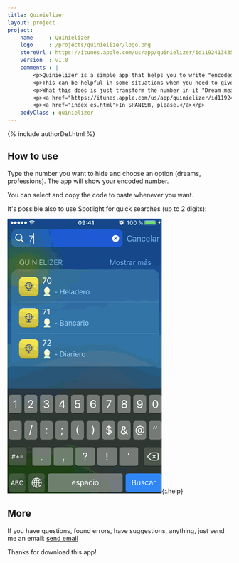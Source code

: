 ```yaml
---
title: Quinielizer
layout: project
project:
    name     : Quinielizer
    logo     : /projects/quinielizer/logo.png
    storeUrl : https://itunes.apple.com/us/app/quinielizer/id1192413435?mt=8
    version  : v1.0
    comments : |
        <p>Quinielizer is a simple app that helps you to write "encoded" numbers.</p>
        <p>This can be helpful in some situations when you need to give a number to another person without other people notice it. Phone numbers, for example.</p>
        <p>What this does is just transform the number in it "Dream meaning" as gamblers do in Argentina. It's based on the info provided <a href="http://www.quini-6-resultados.com.ar/significado-suenos.aspx">here</a>.</p>
        <p><a href="https://itunes.apple.com/us/app/quinielizer/id1192413435?mt=8" style="display:inline-block;overflow:hidden;background:url(https://linkmaker.itunes.apple.com/images/badges/en-us/badge_appstore-lrg.svg) no-repeat;width:165px;height:40px;"></a></p>
        <p><a href="index_es.html">In SPANISH, please.</a></p>
    bodyClass : quinielizer
---
```

{% include authorDef.html %}

## How to use

Type the number you want to hide and choose an option (dreams, professions). The app will show your encoded number.

You can select and copy the code to paste whenever you want.

It's possible also to use Spotlight for quick searches (up to 2 digits):

![](example.gif){:.help}


## More

If you have questions, found errors, have suggestions, anything, just send me an email: [send email](mailto:{{author.email}})

Thanks for download this app!